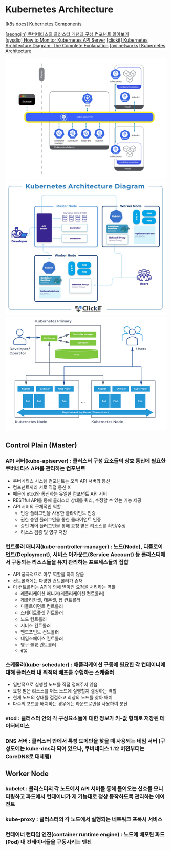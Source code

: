 
# Kubernetes Architecture

[[k8s docs] Kubernetes Components](https://kubernetes.io/docs/concepts/overview/components/)  

[[seongjin] 쿠버네티스의 클러스터 개념과 구성 컴포넌트 알아보기](https://seongjin.me/kubernetes-cluster-components/)  
[[sysdig] How to Monitor Kubernetes API Server](https://sysdig.com/blog/monitor-kubernetes-api-server/?ref=seongjin.me)
[[clickit] Kubernetes Architecture Diagram: The Complete Explanation](https://www.clickittech.com/devops/kubernetes-architecture-diagram/)
[[avi networks] Kubernetes Architecture](https://avinetworks.com/glossary/kubernetes-architecture/)

![Kubernetes Architecture 1](img/kubernetes-architecture1.png)
![Kubernetes Architecture 2](img/kubernetes-architecture2.png)
![Kubernetes Architecture 3](img/kubernetes-architecture3.png)

## Control Plain (Master)

### API 서버(kube-apiserver) : 클러스터 구성 요소들의 상호 통신에 필요한 쿠버네티스 API를 관리하는 컴포넌트
- 쿠버네티스 시스템 컴포넌트는 오직 API 서버와 통신
- 컴포넌트끼리 서로 직접 통신 X
- 때문에 etcd와 통신하는 유일한 컴포넌트 API 서버
- RESTful API를 통해 클러스터 상태를 쿼리, 수정할 수 있는 기능 제공
- API 서버의 구체적인 역할
    - 인증 플러그인을 사용한 클라이언트 인증
    - 권한 승인 플러그인을 통한 클라이언트 인증
    - 승인 제어 플러그인을 통해 요청 받은 리소스를 확인/수정
    - 리소스 검증 및 영구 저장

### 컨트롤러 매니저(kube-controller-manager) : 노드(Node), 디플로이먼트(Deployment), 서비스 어카운트(Service Account) 등 클러스터에서 구동되는 리소스들을 유지 관리하는 프로세스들의 집합
- API 궁극적으로 아무 역할을 하지 않음
- 컨트롤러에는 다양한 컨트롤러가 존재
- 이 컨트롤러는 API에 의해 받아진 요청을 처리하는 역할
    - 레플리케이션 매니저(레플리케이션 컨트롤러)
    - 레플리카셋, 데몬셋, 잡 컨트롤러
    - 디플로이먼트 컨트롤러
    - 스테이트풀셋 컨트롤러
    - 노드 컨트롤러
    - 서비스 컨트롤러
    - 엔드포인트 컨트롤러
    - 네임스페이스 컨트롤러
    - 영구 볼륨 컨트롤러
    - etc

### 스케줄러(kube-scheduler) : 애플리케이션 구동에 필요한 각 컨테이너에 대해 클러스터 내 최적의 배포를 수행하는 스케줄러
- 일반적으로 실행할 노드를 직접 정해주지 않음
- 요청 받은 리소스를 어느 노드에 실행할지 결정하는 역할
- 현재 노드의 상태를 점검하고 최상의 노드를 찾아 배치
- 다수의 포드를 배치하는 경우에는 라운드로빈을 사용하여 분산

### etcd : 클러스터 안의 각 구성요소들에 대한 정보가 키-값 형태로 저장된 데이터베이스
### DNS 서버 : 클러스터 안에서 특정 도메인을 찾을 때 사용되는 네임 서버 (구성도에는 kube-dns라 되어 있으나, 쿠버네티스 1.12 버전부터는 CoreDNS로 대체됨)

## Worker Node

### kubelet : 클러스터의 각 노드에서 API 서버를 통해 들어오는 신호를 모니터링하고 파드에서 컨테이너가 제 기능대로 정상 동작하도록 관리하는 에이전트
### kube-proxy : 클러스터의 각 노드에서 실행되는 네트워크 프록시 서비스
### 컨테이너 런타임 엔진(container runtime engine) : 노드에 배포된 파드(Pod) 내 컨테이너들을 구동시키는 엔진
